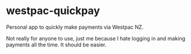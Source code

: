 westpac-quickpay
================

Personal app to quickly make payments via Westpac NZ.

Not really for anyone to use, just me because I hate logging in and making payments all the time. It should be easier.
